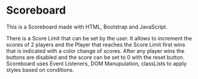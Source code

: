 # Scoreboard

This is a Scoreboard made with HTML, Bootstrap and JavaScript.

There is a Score Limit that can be set by the user. It allows to increment the scores of 2 players and the Player that reaches the Score Limit first wins that is indicated with a color change of scores. After any player wins the buttons are disabled and the score can be set to 0 with the reset button.
Scoreboard uses Event Listeners, DOM Manupulation, classLists to apply styles based on conditions.
